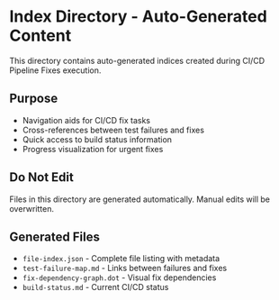 # Index Directory - Auto-Generated Content

This directory contains auto-generated indices created during CI/CD Pipeline Fixes execution.

## Purpose
- Navigation aids for CI/CD fix tasks
- Cross-references between test failures and fixes
- Quick access to build status information
- Progress visualization for urgent fixes

## Do Not Edit
Files in this directory are generated automatically. Manual edits will be overwritten.

## Generated Files
- `file-index.json` - Complete file listing with metadata
- `test-failure-map.md` - Links between failures and fixes
- `fix-dependency-graph.dot` - Visual fix dependencies
- `build-status.md` - Current CI/CD status